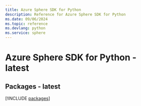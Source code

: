 ```yaml
---
title: Azure Sphere SDK for Python
description: Reference for Azure Sphere SDK for Python
ms.date: 09/06/2024
ms.topic: reference
ms.devlang: python
ms.service: sphere
---
```

# Azure Sphere SDK for Python - latest
## Packages - latest
[!INCLUDE [packages](sphere-index.md)]